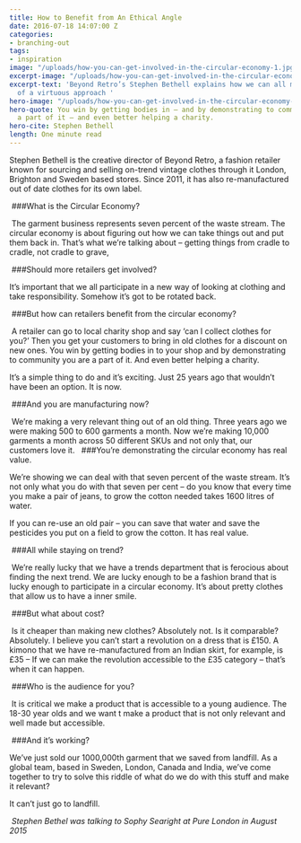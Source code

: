 ```yaml
---
title: How to Benefit from An Ethical Angle
date: 2016-07-18 14:07:00 Z
categories:
- branching-out
tags:
- inspiration
image: "/uploads/how-you-can-get-involved-in-the-circular-economy-1.jpg"
excerpt-image: "/uploads/how-you-can-get-involved-in-the-circular-economy-1.jpg"
excerpt-text: 'Beyond Retro’s Stephen Bethell explains how we can all make the most
  of a virtuous approach '
hero-image: "/uploads/how-you-can-get-involved-in-the-circular-economy-1.jpg"
hero-quote: You win by getting bodies in – and by demonstrating to community you are
  a part of it – and even better helping a charity.
hero-cite: Stephen Bethell
length: One minute read
---
```


Stephen Bethell is the creative director of Beyond Retro, a fashion retailer known for sourcing and selling on-trend vintage clothes through it London, Brighton and Sweden based stores. Since 2011, it has also re-manufactured out of date clothes for its own label.

 ###What is the Circular Economy?

 The garment business represents seven percent of the waste stream. The circular economy is about figuring out how we can take things out and put them back in. That’s what we’re talking about – getting things from cradle to cradle, not cradle to grave,

 ###Should more retailers get involved? 

It’s important that we all participate in a new way of looking at clothing and take responsibility. Somehow it’s got to be rotated back.

 ###But how can retailers benefit from the circular economy?

 A retailer can go to local charity shop and say ‘can I collect clothes for you?’ Then you get your customers to bring in old clothes for a discount on new ones. You win by getting bodies in to your shop and by demonstrating to community you are a part of it. And even better helping a charity.

It’s a simple thing to do and it’s exciting. Just 25 years ago that wouldn’t have been an option. It is now.

 ###And you are manufacturing now?

 We’re making a very relevant thing out of an old thing. Three years ago we were making 500 to 600 garments a month. Now we’re making 10,000 garments a month across 50 different SKUs and not only that, our customers love it.
 
###You’re demonstrating the circular economy has real value.

We’re showing we can deal with that seven percent of the waste stream. It’s not only what you do with that seven per cent – do you know that every time you make a pair of jeans, to grow the cotton needed takes 1600 litres of water.

If you can re-use an old pair – you can save that water and save the pesticides you put on a field to grow the cotton. It has real value.

 ###All while staying on trend?

 We’re really lucky that we have a trends department that is ferocious about finding the next trend. We are lucky enough to be a fashion brand that is lucky enough to participate in a circular economy. It’s about pretty clothes that allow us to have a inner smile.

 ###But what about cost?

 Is it cheaper than making new clothes? Absolutely not. Is it comparable? Absolutely. I believe you can’t start a revolution on a dress that is £150. A kimono that we have re-manufactured from an Indian skirt, for example, is £35 – If we can make the revolution accessible to the £35 category – that’s when it can happen.

 ###Who is the audience for you?

 It is critical we make a product that is accessible to a young audience. The 18-30 year olds and we want t make a product that is not only relevant and well made but accessible.

 ###And it’s working? 

We’ve just sold our 1000,000th garment that we saved from landfill. As a global team, based in Sweden, London, Canada and India, we’ve come together to try to solve this riddle of what do we do with this stuff and make it relevant?

It can’t just go to landfill.

 *Stephen Bethel was talking to Sophy Searight at Pure London in August 2015* 